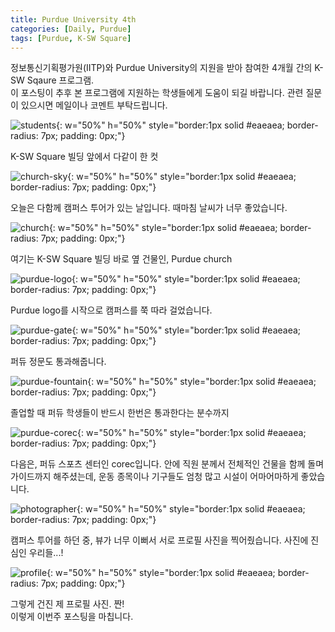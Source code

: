 ```yaml
---
title: Purdue University 4th
categories: [Daily, Purdue]
tags: [Purdue, K-SW Square]
---
```


정보통신기획평가원(IITP)와 Purdue University의 지원을 받아 참여한 4개월 간의 K-SW Sqaure 프로그램.  
이 포스팅이 추후 본 프로그램에 지원하는 학생들에게 도움이 되길 바랍니다. 관련 질문이 있으시면 메일이나 코멘트 부탁드립니다. 

![students](/assets/img/4th_week/students.jpeg){: w="50%" h="50%" style="border:1px solid #eaeaea; border-radius: 7px; padding: 0px;"}

K-SW Square 빌딩 앞에서 다같이 한 컷

![church-sky](/assets/img/4th_week/church-sky.jpeg){: w="50%" h="50%" style="border:1px solid #eaeaea; border-radius: 7px; padding: 0px;"}

오늘은 다함께 캠퍼스 투어가 있는 날입니다. 때마침 날씨가 너무 좋았습니다.

![church](/assets/img/4th_week/church.jpeg){: w="50%" h="50%" style="border:1px solid #eaeaea; border-radius: 7px; padding: 0px;"}

여기는 K-SW Square 빌딩 바로 옆 건물인, Purdue church

![purdue-logo](/assets/img/4th_week/purdue-logo.jpeg){: w="50%" h="50%" style="border:1px solid #eaeaea; border-radius: 7px; padding: 0px;"}

Purdue logo를 시작으로 캠퍼스를 쭉 따라 걸었습니다.

![purdue-gate](/assets/img/4th_week/purdue-gate.jpeg){: w="50%" h="50%" style="border:1px solid #eaeaea; border-radius: 7px; padding: 0px;"}

퍼듀 정문도 통과해줍니다.

![purdue-fountain](/assets/img/4th_week/purdue-fountain.jpeg){: w="50%" h="50%" style="border:1px solid #eaeaea; border-radius: 7px; padding: 0px;"}

졸업할 때 퍼듀 학생들이 반드시 한번은 통과한다는 분수까지  

![purdue-corec](/assets/img/4th_week/purdue-corec.jpeg){: w="50%" h="50%" style="border:1px solid #eaeaea; border-radius: 7px; padding: 0px;"}

다음은, 퍼듀 스포츠 센터인 corec입니다. 안에 직원 분께서 전체적인 건물을 함께 돌며 가이드까지 해주셨는데, 운동 종목이나 기구들도 엄청 많고 시설이 어마어마하게 좋았습니다.

![photographer](/assets/img/4th_week/photographer.jpeg){: w="50%" h="50%" style="border:1px solid #eaeaea; border-radius: 7px; padding: 0px;"}

캠퍼스 투어를 하던 중, 뷰가 너무 이뻐서 서로 프로필 사진을 찍어줬습니다. 사진에 진심인 우리들...!

![profile](/assets/img/4th_week/profile.jpeg){: w="50%" h="50%" style="border:1px solid #eaeaea; border-radius: 7px; padding: 0px;"}

그렇게 건진 제 프로필 사진. 짠!    
이렇게 이번주 포스팅을 마칩니다.
